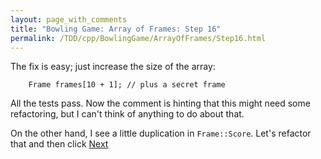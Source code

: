 ```yaml
---
layout: page_with_comments
title: "Bowling Game: Array of Frames: Step 16"
permalink: /TDD/cpp/BowlingGame/ArrayOfFrames/Step16.html
---
```


The fix is easy; just increase the size of the array:
```
    Frame frames[10 + 1]; // plus a secret frame
```

All the tests pass. Now the comment is hinting that this might need some refactoring, but I can't think of anything to do about that.

On the other hand, I see a little duplication in ```Frame::Score```.  Let's refactor that and then click [Next](Step17.html)
